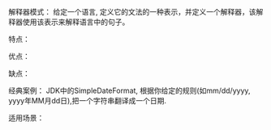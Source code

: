 解释器模式：
    给定一个语言, 定义它的文法的一种表示，并定义一个解释器，该解释器使用该表示来解释语言中的句子。

特点：
    

优点：
    

缺点：
    

经典案例：
    JDK中的SimpleDateFormat, 根据你给定的规则(如mm/dd/yyyy, yyyy年MM月dd日),把一个字符串翻译成一个日期.

适用场景：
    